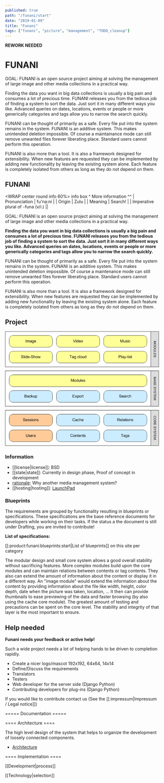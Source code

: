 ```yaml
---
published: true
path: "/funani/start"
date: "2019-01-09"
title: "Funani"
tags: ["funani", "picture", "management", "TODO_cleanup"]
---
```


**REWORK NEEDED**

# FUNANI

GOAL: FUNANI is an open source project aiming at solving the management of large image and other media collections in a practical way.

Finding the data you want in big data collections is usually a big pain and consumes a lot of precious time. FUNANI releases you from the tedious job of finding a system to sort the data. Just sort it in many different ways you like. Advanced queries on dates, locations, events or people or more generically categories and tags allow you to narrow the search quickly.

FUNANI can be thought of primarily as a safe. Every file put into the system remains in the system. FUNANI is an additive system. This makes unintended deletion impossible. Of course a maintainance mode can still remove unwanted files forever liberating place. Standard users cannot perform this operation.

FUNANI is also more than a tool. It is also a framework designed for extensibility. When new features are requested they can be implemented by adding new functionality by leaving the existing system alone. Each feature is completely isolated from others as long as they do not depend on them.

## FUNANI

<WRAP center round info 60%>
info box
^ More information ^^
| Pronunciation  | fu'na:ni |
| Origin         | Zulu |
| Meaning        | Search! |
| Imperative plural of -funa (v/i.) ||
</WRAP>

GOAL: FUNANI is an open source project aiming at solving the management of large image and other media collections in a practical way.

**Finding the data you want in big data collections is usually a big pain and consumes a lot of precious time. FUNANI  releases you from the tedious job of finding a system to sort the data. Just sort it in many different ways you like. Advanced queries on dates, locations, events or people or more generically categories and tags allow you to narrow the search quickly.**

FUNANI can be thought of primarily as a safe. Every file put into the system remains in the system. FUNANI is an additive system. This makes unintended deletion impossible. Of course a maintenance mode can still remove unwanted files forever liberating place. Standard users cannot perform this operation.

FUNANI is also more than a tool. It is also a framework designed for extensibility. When new features are requested they can be implemented by adding new functionality by leaving the existing system alone. Each feature is completely isolated from others as long as they do not depend on them.

## Project

![Modular design of the Funani platform](pics/architecture_modularity.png)

### Information

* [[license|license]]: BSD
* [[state|state]]: Currently in design phase, Proof of concept in development
* [rationale](rationale): Why another media management system?
* [[hosting|hosting]]: [LaunchPad](https://launchpad.net/funani)

### Blueprints

The requirements are grouped by functionality resulting in blueprints or specifications. These specifications are the base reference documents for developers while working on their tasks. If the status a the document is still under Drafting, you are invited to contribute!

**List of specifications:**

[[:product:funani:blueprints:start|List of blueprints]] on this site per category

The modular design and small core system allows a good overall stability without sacrificing features. More complex modules build upon the core modules and can maintain relations between contents or tag contents. They also can extend the amount of information about the content or display it in a different way. An "image module" would extend the information about the content by providing information about the file like width, height, color depth, date when the picture was taken, location, ... It then can provide thumbnails to ease previewing of the data and faster browsing (by also using the cache core module). The greatest amount of testing and precautions can be spent on the core level. The stability and integrity of that layer is the most important to ensure.

## Help needed

**Funani needs your feedback or active help!**

Such a wide project needs a lot of helping hands to be driven to completion rapidly.

* Create a nicer logo/mascot 192x192, 64x64, 14x14 
* Define/Discuss the requirements
* Translators
* Testers
* Web developer for the server side (Django Python)
* Contributing developers for plug-ins (Django Python)

If you would like to contribute contact us (See the [[:impressum|Impressum / Legal notice]])

=====  Documentation  =====

====  Architecture  ====

The high level design of the system that helps to organize the development of loosely connected components.

* [Architecture](./architecture)

====  Implementation  ====

[[Development|process]]

[[Technology|selection]]
